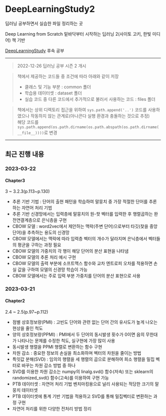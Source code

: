 # DeepLearningStudy2

딥러닝 공부하면서 실습한 파일 정리하는 곳

Deep Learning from Scratch 밑바닥부터 시작하는 딥러닝 2(사이토 고키, 한빛 미디어) 책 기반

<a href="https://github.com/hcm1206/DeepLearningStudy">DeepLearningStudy</a> 후속 공부

******
  
> 2022-12-26 딥러닝 공부 시즌 2 개시  
  
  
> 책에서 제공하는 코드들 중 조건에 따라 아래와 같이 저장  
> - 클래스 및 기능 부분 : common 폴더  
> - 학습용 데이터셋 : dataset 폴더  
> - 실습 코드 중 다른 코드에서 추가적으로 불러서 사용하는 코드 : files 폴더  
  
  
> 책에서는 상위 디렉토리 접근을 위하여 ```sys.path.append('..')``` 코드를 사용하였으나 작동하지 않는 관계로(아나콘다 실행 환경과 충돌하는 것으로 추정)  
> 해당 코드를 ```sys.path.append(os.path.dirname(os.path.abspath(os.path.dirname(__file__))))```로 변경  
   
******
  
## 최근 진행 내용
  
### 2023-03-22  
#### Chapter3  
3 ~ 3.2.3(p.113~p.130)
- 추론 기반 기법 : 단어의 출현 패턴을 학습하여 말뭉치 중 가장 적절한 단어를 추론하는 자연어 처리 기법  
- 추론 기반 신경망에서는 입력층에 말뭉치의 원-핫 벡터를 입력한 후 행렬곱하는 완전연결계층으로 은닉층을 구현   
- CBOW 모델 : word2vec에서 제안하는 맥락(주변 단어)으로부터 타깃(찾을 중앙 단어)을 추측하는 용도의 신경망    
- CBOW 모델에서는 맥락에 따라 입력층 벡터의 개수가 달라지며 은닉층에서 벡터들의 평균을 구하는 과정 필요  
- CBOW 모델의 가중치의 각 행이 해당 단어의 분산 표현을 나타냄  
- CBOW 모델의 추론 처리 예시 구현  
- CBOW 모델의 출력 부분에 소프트맥스 함수와 교차 엔트로피 오차를 적용하면 손실 값을 구하여 모델의 신경망 학습이 가능  
- CBOW 모델에서는 주로 입력 부분 가중치를 단어의 분산 표현으로 사용   
  
### 2023-03-21   
#### Chapter2  
2.4 ~ 2.5(p.97~p.112)
- 점별 상호정보량(PMI) : 고빈도 단어와 관련 없는 단어 간의 유사도가 높게 나오는 현상을 줄인 척도  
- 양의 상호정보량(PPMI) : PMI에서 두 단어의 동시발생 횟수가 0이면 음의 무한대가 나타나는 문제를 수정한 척도, 실구현에 가장 많이 사용  
- 동시발생 행렬을 PPMI 행렬로 변환하는 함수 구현
- 차원 감소 : 중요한 정보의 손실을 최소화하며 벡터의 차원을 줄이는 방법
- 특잇값 분해(SVD) : 임의의 행렬을 세 행렬의 곱으로 분해하여 희소 행렬을 밀집 벡터로 바꾸는 차원 감소 방법 중 하나
- SVD를 이용한 차원 감소는 numpy의 linalg.svd() 함수(저속) 또는 sklearn의 randomized_svd() 함수(고속)를 이용하여 구현 가능
- PTB 데이터셋 : 자연어 처리 기법 벤치마킹용으로 널리 사용되는 적당한 크기의 말뭉치 데이터셋
- PTB 데이터셋에 통계 기반 기법을 적용하고 SVD를 통해 밀집벡터로 변환하는 과정 구현 
- 자연어 처리를 위한 다양한 전처리 방법 정리
  

  


  
  

  
  





